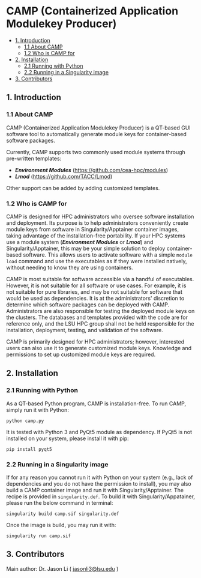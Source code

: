 # CAMP (Containerized Application Modulekey Producer)

- [1. Introduction](#1-Introduction)
  - [1.1 About CAMP](#11-About-CAMP)
  - [1.2 Who is CAMP for](#12-Who-is-CAMP-for)
- [2. Installation](#2-Installation)
  - [2.1 Running with Python](#21-Running-with-Python)
  - [2.2 Running in a Singularity image](#22-Running-in-a-Singularity-image)
- [3. Contributors](#3-Contributors)

## 1. Introduction

### 1.1 About CAMP

CAMP (Containerized Application Modulekey Producer) is a QT-based GUI software tool to automatically generate module keys for container-based software packages. 

Currently, CAMP supports two commonly used module systems through pre-written templates: 
- ***Environment Modules*** (https://github.com/cea-hpc/modules) 
- ***Lmod*** (https://github.com/TACC/Lmod)

Other support can be added by adding customized templates.

### 1.2 Who is CAMP for

CAMP is designed for HPC administrators who oversee software installation and deployment. Its purpose is to help administrators conveniently create module keys from software in Singularity/Apptainer container images, taking advantage of the installation-free portability. If your HPC systems use a module system (***Environment Modules*** or ***Lmod***) and Singularity/Apptainer, this may be your simple solution to deploy container-based software. This allows users to activate software with a simple ```module load``` command and use the executables as if they were installed natively, without needing to know they are using containers.

CAMP is most suitable for software accessible via a handful of executables. However, it is not suitable for all software or use cases. For example, it is not suitable for pure libraries, and may be not suitable for software that would be used as dependencies. It is at the administrators' discretion to determine which software packages can be deployed with CAMP. Administrators are also responsible for testing the deployed module keys on the clusters. The databases and templates provided with the code are for reference only, and the LSU HPC group shall not be held responsible for the installation, deployment, testing, and validation of the software.

CAMP is primarily designed for HPC administrators; however, interested users can also use it to generate customized module keys. Knowledge and permissions to set up customized module keys are required.


## 2. Installation

### 2.1 Running with Python

As a QT-based Python program, CAMP is installation-free. To run CAMP, simply run it with Python:

```
python camp.py
```

It is tested with Python 3 and PyQt5 module as dependency. If PyQt5 is not installed on your system, please install it with pip:

```
pip install pyqt5
```

### 2.2 Running in a Singularity image

If for any reason you cannot run it with Python on your system (e.g., lack of dependencies and you do not have the permission to install), you may also build a CAMP container image and run it with Singularity/Apptainer. The recipe is provided in `singularity.def`. To build it with Singularity/Appatainer, please run the below command in terminal:

```
singularity build camp.sif singularity.def
```

Once the image is build, you may run it with:

```
singularity run camp.sif
```


## 3. Contributors

Main author: Dr. Jason Li ( jasonli3@lsu.edu )

